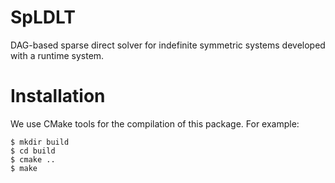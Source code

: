 # SpLDLT

DAG-based sparse direct solver for indefinite symmetric systems
developed with a runtime system.

# Installation 

We use CMake tools for the compilation of this package. For example:  

```
$ mkdir build
$ cd build
$ cmake ..
$ make
```

